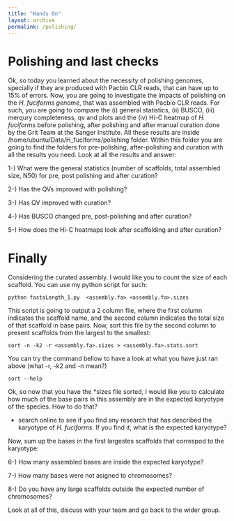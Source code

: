 ```yaml
---
title: "Hands On"
layout: archive
permalink: /polishing/
---  
```


# Polishing and last checks

Ok, so today you learned about the necessity of polishing genomes, specially if they are produced with Pacbio CLR reads, that can have up to 15% of errors. Now, you are going to investigate the impacts of polishing on the *H. fuciforms genome*, that was assembled with Pacbio CLR reads. For such, you are going to compare the (i) general statistics, (ii) BUSCO, (iii) merqury completeness, qv and plots and the (iv) Hi-C heatmap of *H. fuciforms* before polishing, after polishing and after manual curation done by the Grit Team at the Sanger Institute. All these results are inside /home/ubuntu/Data/H_fuciforms/polishing folder. Within this folder you are going to find the folders for pre-polishing, after-polishing and curation with all the results you need. Look at all the results and answer:

1-) What were the general statistics (number of scaffolds, total assembled size, N50) for pre, post polishing and after curation?

2-) Has the QVs improved with polishing?

3-) Has QV improved with curation?

4-) Has BUSCO changed pre, post-polishing and after curation?

5-) How does the Hi-C heatmaps look after scaffolding and after curation?

# Finally

Considering the curated assembly. I would like you to count the size of each scaffold. You can use my python script for such:

```console  
python fastaLength_1.py  <assembly.fa> <assembly.fa>.sizes
```  

This script is going to output a 2 column file, where the first column indicates the scaffold name, and the second column indicates the total size of that scaffold in base pairs. Now, sort this file by the second column to present scaffolds from the largest to the smallest:

```console  
sort -n -k2 -r <assembly.fa>.sizes > <assembly.fa>.stats.sort
```  

You can try the command bellow to have a look at what you have just ran above (what -r, -k2 and -n mean?)
```console  
sort --help
```


Ok, so now that you have the \*sizes file sorted, I would like you to calculate how much of the base pairs in this assembly are in the expected karyotype of the species. How to do that?

- search online to see if you find any research that has described the karyotype of *H. fuciforms*. If you find it, what is the expected karyotype?

Now, sum up the bases in the first largestes scaffolds that correspod to the karyotype:

6-) How many assembled bases are inside the expected karyotype?

7-) How many bases were not asigned to chromosomes?

8-) Do you have any large scaffolds outside the expected number of chromosomes?

Look at all of this, discuss with your team and go back to the wider group.
